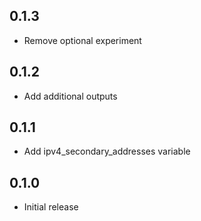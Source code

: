 ## 0.1.3

- Remove optional experiment

## 0.1.2

- Add additional outputs

## 0.1.1

- Add ipv4_secondary_addresses variable

## 0.1.0

- Initial release
